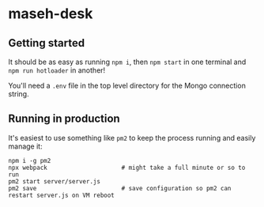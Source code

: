 # maseh-desk

## Getting started

It should be as easy as running `npm i`, then `npm start` in one terminal and `npm run hotloader` in
another!

You'll need a `.env` file in the top level directory for the Mongo connection string.

## Running in production

It's easiest to use something like `pm2` to keep the process running and easily manage it:
```
npm i -g pm2
npx webpack                     # might take a full minute or so to run
pm2 start server/server.js
pm2 save                        # save configuration so pm2 can restart server.js on VM reboot
```
